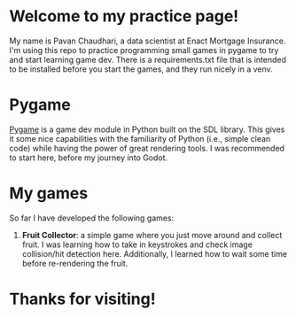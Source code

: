 # Welcome to my practice page!
My name is Pavan Chaudhari, a data scientist at Enact Mortgage Insurance. I'm using this repo to practice programming small games in pygame to try and start learning game dev. There is a requirements.txt file that is intended to be installed before you start the games, and they run nicely in a venv.

# Pygame
[Pygame] is a game dev module in Python built on the SDL library. This gives it some nice capabilities with the familiarity of Python (i.e., simple clean code) while having the power of great rendering tools. I was recommended to start here, before my journey into Godot.

# My games
So far I have developed the following games:

1. **Fruit Collector**: a simple game where you just move around and collect fruit. I was learning how to take in keystrokes and check image collision/hit detection here. Additionally, I learned how to wait some time before re-rendering the fruit.

# Thanks for visiting!

[Pygame]: https://www.pygame.org/news

